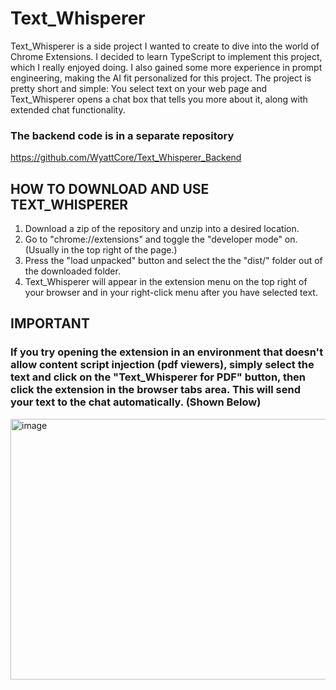 # Text_Whisperer

Text_Whisperer is a side project I wanted to create to dive into the world of Chrome Extensions. I decided to learn TypeScript to implement this project, which I really enjoyed doing. I also gained some more experience in prompt engineering, making the AI fit personalized for this project. The project is pretty short and simple: You select text on your web page and Text_Whisperer opens a chat box that tells you more about it, along with extended chat functionality.

### The backend code is in a separate repository

https://github.com/WyattCore/Text_Whisperer_Backend


## HOW TO DOWNLOAD AND USE TEXT_WHISPERER
      
1) Download a zip of the repository and unzip into a desired location.
2) Go to "chrome://extensions" and toggle the "developer mode" on. (Usually in the top right of the page.)
3) Press the "load unpacked" button and select the the "dist/" folder out of the downloaded folder.
4) Text_Whisperer will appear in the extension menu on the top right of your browser and in your right-click menu after you have selected text.

## IMPORTANT

### If you try opening the extension in an environment that doesn't allow content script injection (pdf viewers), simply select the text and click on the "Text_Whisperer for PDF" button, then click the extension in the browser tabs area. This will send your text to the chat automatically.  (Shown Below)

<img width="687" height="417" alt="image" src="https://github.com/user-attachments/assets/88bca4f3-b80b-4a17-90d4-8238b6be39d7" />


